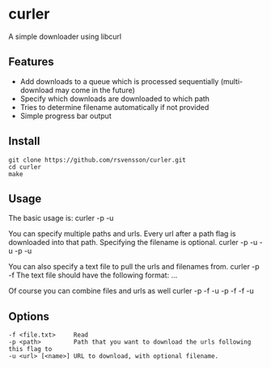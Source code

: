 # curler
A simple downloader using libcurl

## Features
* Add downloads to a queue which is processed sequentially (multi-download may come in the future)
* Specify which downloads are downloaded to which path
* Tries to determine filename automatically if not provided
* Simple progress bar output

## Install
    git clone https://github.com/rsvensson/curler.git
    cd curler
    make

## Usage
The basic usage is:
    curler -p <path> -u <url> <name>

You can specify multiple paths and urls. Every url after a path flag is downloaded into that path. Specifying the filename is optional.
    curler -p <path1> -u <url1> <name1> -u <url2> -p <path2> -u <url3> <name3>

You can also specify a text file to pull the urls and filenames from.
    curler -p <path> -f <file>
The text file should have the following format:
    <url1> <name1>
    <url2> <name2>
    <url3>
    ...

Of course you can combine files and urls as well
    curler -p <path1> -f <file1> -u <url1> <name> -p <path2> -f <file2> -f <file3> -u <url2>

## Options
    -f <file.txt>     Read
    -p <path>         Path that you want to download the urls following this flag to
    -u <url> [<name>] URL to download, with optional filename.
